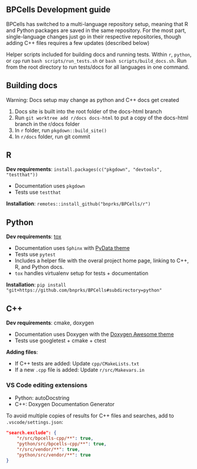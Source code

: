## BPCells Development guide

BPCells has switched to a multi-language repository setup, meaning that R and Python packages
are saved in the same repository. For the most part, single-language changes just go in their
respective repositories, though adding C++ files requires a few updates (described below)

Helper scripts included for building docs and running tests. Within `r`, `python`, or `cpp`
run `bash scripts/run_tests.sh` or `bash scripts/build_docs.sh`. Run from the root directory
to run tests/docs for all languages in one command.

## Building docs
Warning: Docs setup may change as python and C++ docs get created
1. Docs site is built into the root folder of the docs-html branch
2. Run `git worktree add r/docs docs-html` to put a copy of the docs-html branch in the r/docs folder
3. In `r` folder, run `pkgdown::build_site()`
4. In `r/docs` folder, run git commit

## R


**Dev requirements**: `install.packages(c("pkgdown", "devtools", "testthat"))`
 - Documentation uses `pkgdown`
 - Tests use `testthat`

**Installation**: `remotes::install_github("bnprks/BPCells/r")`

## Python

**Dev requirements**: [tox](https://tox.wiki/en/stable/installation.html)
 - Documentation uses `Sphinx` with [PyData theme](https://pydata-sphinx-theme.readthedocs.io/en/latest/)
 - Tests use `pytest`
 - Includes a helper file with the overal project home page, linking to C++, R, and Python docs.
 - `tox` handles virtualenv setup for tests + documentation

**Installation**: `pip install "git+https://github.com/bnprks/BPCells#subdirectory=python"`

## C++

**Dev requirements**: cmake, doxygen
 - Documentation uses Doxygen with the [Doxygen Awesome theme](https://jothepro.github.io/doxygen-awesome-css/index.html)
 - Tests use googletest + cmake + ctest

**Adding files**:
 - If C++ tests are added: Update `cpp/CMakeLists.txt`
 - If a new `.cpp` file is added: Update `r/src/Makevars.in`

### VS Code editing extensions

- Python: autoDocstring
- C++: Doxygen Documentation Generator

To avoid multiple copies of results for C++ files and searches, add to `.vscode/settings.json`:
```json
"search.exclude": {
    "r/src/bpcells-cpp/**": true,
    "python/src/bpcells-cpp/**": true,
    "r/src/vendor/**": true,
    "python/src/vendor/**": true
}
```
